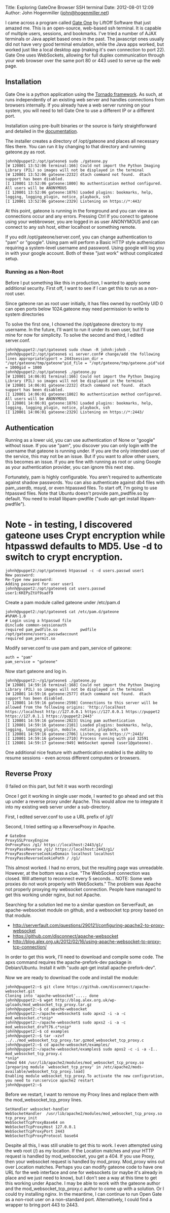 Title: Exploring GateOne Browser SSH terminal
Date: 2012-08-01 12:09
Author: John Hogenmiller (john@hogenmiller.net)

I came across a program called [Gate One] by LiftOff Software that
just amazed me. This is an open-source, web-based ssh terminal. It is
capable of multiple users, sessions, and bookmarks. I've tried a number
of AJAX terminals or Java applet based ones in the past. The javascript
ones usually did not have very good terminal emulation, while the Java
apps worked, but worked just like a local desktop app (making it's own
connection to port 22). Gate One uses WebSockets, allowing for full
duplex communication through your web browser over the same port 80 or
443 used to serve up the web page.

Installation
------------

Gate One is a python application using the [Tornado framework]. As
such, at runs independently of an existing web server and handles
connections from browsers internally. If you already have a web server
running on your system, you will need to tell Gate One to use a
different IP or a different port.

Installation using pre-built binaries or the source is fairly
straightforward and detailed in the [documentation].

The installer creates a directory of /opt/gateone and places all
necessary files there. You can run it by changing to that directory and
running gateone.py as root.

    johnh@puppet2:/opt/gateone$ sudo ./gateone.py
    [W 120801 13:52:06 terminal:166] Could not import the Python Imaging Library (PIL) so images will not be displayed in the terminal
    [W 120801 13:52:06 gateone:2232] dtach command not found.  dtach support has been disabled.
    [I 120801 13:52:06 gateone:1800] No authentication method configured. All users will be ANONYMOUS
    [I 120801 13:52:06 gateone:1876] Loaded plugins: bookmarks, help, logging, logging_plugin, notice, playback, ssh
    [I 120801 13:52:06 gateone:2329] Listening on https://*:443/

At this point, gateone is running in the foreground and you can view as
connections occur and any errors. Pressing Ctrl If you conect to gateone
using your webbrowser, you are logged in as user ANONYMOUS and can
connect to any ssh host, either localhost or something remote.

If you edit /opt/gateone/server.conf, you can change authentication to
"pam" or "google". Using pam will perform a Basic HTTP style
authenication requiring a system-level username and password. Using
google will log you in with your google account. Both of these "just
work" without complicated setup.

### Running as a Non-Root

Before I put something like this in production, I wanted to apply some
additional security. First off, I want to see if I can get this to run
as a non-root user.

Since gateone ran as root user initially, it has files owned by rootOnly UID 0 can open ports below 1024.gateone may need permission to write to system directories

To solve the first one, I chowned the /opt/gateone directory to my
username. In the future, I'll want to run it under its own user, but
I'll use mine for now for simplicity. To solve the second and third, I
edited server.conf.

    johnh@puppet2:/opt/gateone$ sudo chown -R johnh:johnh .
    johnh@puppet2:/opt/gateone$ vi server.conf# change/add the following lines appropriatelyport = 2443session_dir = "/opt/gateone/tmp/gateone"pid_file = "/opt/gateone/tmp/gateone.pid"uid = 1000gid = 1000
    johnh@puppet2:/opt/gateone$ ./gateone.py
    [W 120801 14:06:01 terminal:166] Could not import the Python Imaging Library (PIL) so images will not be displayed in the terminal
    [W 120801 14:06:01 gateone:2232] dtach command not found.  dtach support has been disabled.
    [I 120801 14:06:01 gateone:1802] No authentication method configured. All users will be ANONYMOUS
    [I 120801 14:06:01 gateone:1876] Loaded plugins: bookmarks, help, logging, logging_plugin, notice, playback, ssh
    [I 120801 14:06:01 gateone:2329] Listening on https://*:2443/

Authentication
--------------

Running as a lower uid, you can use authentication of None or "google"
without issue. If you use "pam", you discover you can only login with
the username that gateone is running under. If you are the only intended
user of the service, this may not be an issue. But if you want to allow
other users, this becomes an issue. If you are fine with running as root
or using Google as your authentication provider, you can ignore this
next step.

Fortunately, pam is highly configurable. You aren't required to
authenticate against shadow passwords. You can also authenticate against
db4 files with pam_userdb, msyql, or even htpasswd files. To start off,
I'm going to use htpasswd files. Note that Ubuntu doesn't provide
pam_pwdfile.so by default. You need to install libpam-pwdfile ("sudo
apt-get install libpam-pwdfile").

# Note - in testing, I discovered gateone uses Crypt encryption while htpasswd defaults to MD5. Use -d to switch to crypt encryption.

    johnh@puppet2:/opt/gateone$ htpasswd -c -d users.passwd user1
    New password:
    Re-type new password:
    Adding password for user user1
    johnh@puppet2:/opt/gateone$ cat users.passwd
    user1:KKEPyZtUf9sadf9

Create a pam module called gateone under /etc/pam.d

    johnh@puppet2:/opt/gateone$ cat /etc/pam.d/gateone
    #%PAM-1.0
    # Login using a htpasswd file
    @include common-sessionauth    
    required pam_pwdfile.so          pwdfile /opt/gateone/users.passwdaccount 
    required pam_permit.so

Modify server.conf to use pam and pam_service of gateone:

    auth = "pam"
    pam_service = "gateone"

Now start gateone and log in.

    johnh@puppet2:~/g1/gateone$ ./gateone.py
    [W 120801 14:59:16 terminal:168] Could not import the Python Imaging Library (PIL) so images will not be displayed in the terminal
    [W 120801 14:59:16 gateone:2577] dtach command not found.  dtach support has been disabled.
    [I 120801 14:59:16 gateone:2598] Connections to this server will be allowed from the following origins: 'http://localhost https://localhost http://127.0.0.1 https://127.0.0.1 https://puppet2 https://127.0.1.1 https://puppet2:2443'
    [I 120801 14:59:16 gateone:2023] Using pam authentication
    [I 120801 14:59:16 gateone:2101] Loaded plugins: bookmarks, help, logging, logging_plugin, mobile, notice, playback, ssh
    [I 120801 14:59:16 gateone:2706] Listening on https://*:2443/
    [I 120801 14:59:16 gateone:2710] Process running with pid 32591
    [I 120801 14:59:17 gateone:949] WebSocket opened (user1@gateone).

One additional nice feature with authentication enabled is the ability
to resume sessions - even across different computers or browsers.

Reverse Proxy
-------------

(I failed on this part, but felt it was worth recording)

Once I got it working in single user mode, I wanted to go ahead and set
this up under a reverse proxy under Apache. This would allow me to
integrate it into my existing web server under a sub-directory.

First, I edited server.conf to use a URL prefix of /g1/

Second, I tried setting up a ReverseProxy in Apache.

    # GateOne 
    ProxySSLProxyEngine 
    OnProxyPass /g1/ https://localhost:2443/g1/
    ProxyPassReverse /g1/ https://localhost:2443/g1/
    ProxyPassReverseCookieDomain localhost localhost
    ProxyPassReverseCookiePath / /g1/

This almost worked. I had no errors, but the resulting page was
unreadable. However, at the bottom was a clue. "The WebSocket connection
was closed. Will attempt to reconnect every 5 seconds... NOTE: Some web
proxies do not work properly with WebSockets." The problem was Apache
not properly proxying my websocket connection. People have managed to
get this working under nginx, but not Apache.

Searching for a solution led me to a similar question on ServerFault, an
apache-websocket module on github, and a websocket tcp proxy based on
that module.

-   http://serverfault.com/questions/290121/configuring-apache2-to-proxy-websocket
-   https://github.com/disconnect/apache-websocket
-   http://blog.alex.org.uk/2012/02/16/using-apache-websocket-to-proxy-tcp-connection/

In order to get this work, I'll need to download and compile some code.
The apxs command requires the apache-prefork-dev package in
Debian/Ubuntu. Install it with "sudo apt-get install
apache-prefork-dev".

Now we are ready to download the code and install the module:

    johnh@puppet2:~$ git clone https://github.com/disconnect/apache-websocket.git
    Cloning into 'apache-websocket'..... done
    johnh@puppet2:~$ wget http://blog.alex.org.uk/wp-uploads/mod_websocket_tcp_proxy.tar.gz
    johnh@puppet2:~$ cd apache-websocket
    johnh@puppet2:~/apache-websocket$ sudo apxs2 -i -a -c mod_websocket.c*snip*
    johnh@puppet2:~/apache-websocket$ sudo apxs2 -i -a -c mod_websocket_draft76.c*snip*
    johnh@puppet2:~$ cd examples
    johnh@puppet2:~$ tar -xzvf ../../mod_websocket_tcp_proxy.tar.gzmod_websocket_tcp_proxy.c
    johnh@puppet2:~$ cd apache-websocket/examples/
    johnh@puppet2:~/apache-websocket/examples$ sudo apxs2 -c -i -a -I.. mod_websocket_tcp_proxy.c
    *snip*
    chmod 644 /usr/lib/apache2/modules/mod_websocket_tcp_proxy.so
    [preparing module `websocket_tcp_proxy' in /etc/apache2/mods-available/websocket_tcp_proxy.load]
    Enabling module websocket_tcp_proxy.To activate the new configuration, you need to run:service apache2 restart
    johnh@puppet2:~$

Before we restart, I want to remove my Proxy lines and replace them with
the mod_websocket_tcp_proxy lines.

    SetHandler websocket-handler        
    WebSocketHandler  /usr/lib/apache2/modules/mod_websocket_tcp_proxy.so tcp_proxy_init        
    WebSocketTcpProxyBase64 on        
    WebSocketTcpProxyHost 127.0.0.1        
    WebSocketTcpProxyPort 2443        
    WebSocketTcpProxyProtocol base64    

Despite all this, I was still unable to get this to work. I even
attempted using the web root (/) as my location. If the Location matches
and your HTTP request is handled by mod_websocket, you get a 404. If
you use Proxy, then your websocket request is handled by mod_proxy.
Mod_proxy wins out over Location matches. Perhaps you can modify
gateone code to have one URL for the web interface and one for
websockets (or maybe it's already in place and we just need to know),
but I don't see a way at this time to get this working under Apache. I
may be able to work with the gateone author and the
mod_websocket_tcp_proxy.c author to come up with a solution. Or I
could try installing nginx. In the meantime, I can continue to run Open
Gate as a non-root user on a non-standard port. Alternatively, I could
find a wrapper to bring port 443 to 2443.

  [Gate One]: http://liftoffsoftware.com/Products/GateOne
  [Tornado framework]: http://www.tornadoweb.org/
  [documentation]: http://liftoff.github.com/GateOne/About/index.html
